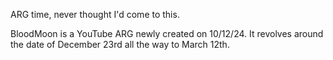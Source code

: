 ARG time, never thought I'd come to this.

BloodMoon is a YouTube ARG newly created on 10/12/24.
It revolves around the date of December 23rd all the way to March 12th.

